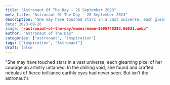 ```yaml
---
title: "Astronaut Of The Day - 26 September 2023"
meta_title: "Astronaut Of The Day - 26 September 2023"
description: "She may have touched stars in a vast universe, each gleaming pixel of her courage an artistry untamed. In the chilling void, she found and crafted nebulas of fierce brilliance earthly eyes had never seen. But isn't the astronaut's
date: 2023-09-26
image: "/astronaut-of-the-day/memes/meme-1695748293.66031.webp"
author: "Astronaut of The Day"
categories: ["astronaut", "inspiration"]
tags: ["inspiration", "Astronaut"]
draft: false
---
```

"She may have touched stars in a vast universe, each gleaming pixel of her courage an artistry untamed. In the chilling void, she found and crafted nebulas of fierce brilliance earthly eyes had never seen. But isn't the astronaut's
        